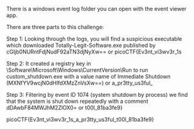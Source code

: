 There is a windows event log folder you can open with the event viewer app.

There are three parts to this challenge:

Step 1:
Looking through the logs, you will find a suspicious executable which downloaded Totally-Legit-Software.exe published by cGljb0NURntFdjNudF92aTN3djNyXw== or picoCTF{Ev3nt_vi3wv3r_1s

Step 2:
It created a registry key in \Software\Microsoft\Windows\CurrentVersion\Run to run custom_shutdown.exe with a value name of Immediate Shutdown (MXNfYV9wcjN0dHlfdXMzZnVsXw==) or a_pr3tty_us3ful_

Step 3:
Filtering by event ID 1074 (system shutdown by process) we find that the system is shut down repeatedly with a comment dDAwbF84MWJhM2ZlOX0= or t00l_81ba3fe9}

picoCTF{Ev3nt_vi3wv3r_1s_a_pr3tty_us3ful_t00l_81ba3fe9}